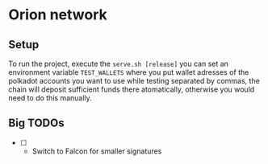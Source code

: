 # Orion network

## Setup

To run the project, execute the `serve.sh [release]` you can set an environment variable `TEST_WALLETS` where you put wallet adresses of the polkadot accounts you want to use while testing separated by commas, the chain will deposit sufficient funds there atomatically, otherwise you would need to do this manually.

## Big TODOs

- [ ] - Switch to Falcon for smaller signatures
